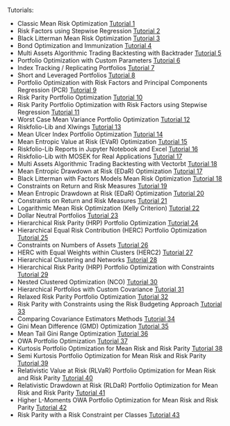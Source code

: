 Tutorials:

- Classic Mean Risk Optimization [Tutorial 1](https://github.com/dcajasn/Riskfolio-Lib/blob/master/examples/Tutorial%201%20-%20Classic%20Mean%20Risk%20Optimization.ipynb)
- Risk Factors using Stepwise Regression [Tutorial 2](https://github.com/dcajasn/Riskfolio-Lib/blob/master/examples/Tutorial%202%20-%20Portfolio%20Optimization%20with%20Risk%20Factors%20using%20Stepwise%20Regression.ipynb)
- Black Litterman Mean Risk Optimization [Tutorial 3](https://github.com/dcajasn/Riskfolio-Lib/blob/master/examples/Tutorial%203%20-%20Black%20Litterman%20Mean%20Risk%20Optimization.ipynb) 
- Bond Optimization and Immunization [Tutorial 4](https://github.com/dcajasn/Riskfolio-Lib/blob/master/examples/Tutorial%204%20-%20Bond%20Portfolio%20Optimization%20and%20Immunization.ipynb)
- Multi Assets Algorithmic Trading Backtesting with Backtrader [Tutorial 5](https://github.com/dcajasn/Riskfolio-Lib/blob/master/examples/Tutorial%205%20-%20Multi%20Assets%20Algorithmic%20Trading%20Backtesting%20with%20Backtrader.ipynb)
- Portfolio Optimization with Custom Parameters [Tutorial 6](https://github.com/dcajasn/Riskfolio-Lib/blob/master/examples/Tutorial%206%20-%20Portfolio%20Optimization%20with%20Custom%20Parameters.ipynb)
- Index Tracking / Replicating Portfolios [Tutorial 7](https://github.com/dcajasn/Riskfolio-Lib/blob/master/examples/Tutorial%207%20-%20Index%20Tracking-Replicating%20Portfolios.ipynb)
- Short and Leveraged Portfolios [Tutorial 8](https://github.com/dcajasn/Riskfolio-Lib/blob/master/examples/Tutorial%208%20-%20Short%20and%20Leveraged%20Portfolios.ipynb)
- Portfolio Optimization with Risk Factors and Principal Components Regression (PCR) [Tutorial 9](https://github.com/dcajasn/Riskfolio-Lib/blob/master/examples/Tutorial%209%20-%20Portfolio%20Optimization%20with%20Risk%20Factors%20and%20Principal%20Components%20Regression%20(PCR).ipynb)
- Risk Parity Portfolio Optimization [Tutorial 10](https://github.com/dcajasn/Riskfolio-Lib/blob/master/examples/Tutorial%2010%20-%20Risk%20Parity%20Portfolio%20Optimization.ipynb)
- Risk Parity Portfolio Optimization with Risk Factors using Stepwise Regression [Tutorial 11](https://github.com/dcajasn/Riskfolio-Lib/blob/master/examples/Tutorial%2011%20-%20Risk%20Parity%20Portfolio%20Optimization%20with%20Risk%20Factors%20using%20Stepwise%20Regression.ipynb)
- Worst Case Mean Variance Portfolio Optimization [Tutorial 12](https://github.com/dcajasn/Riskfolio-Lib/blob/master/examples/Tutorial%2012%20-%20Worst%20Case%20Mean%20Variance%20Portfolio%20Optimization.ipynb)
- Riskfolio-Lib and Xlwings [Tutorial 13](https://github.com/dcajasn/Riskfolio-Lib/blob/master/examples/Tutorial%2013%20-%20Riskfolio-Lib%20and%20Xlwings.ipynb)
- Mean Ulcer Index Portfolio Optimization [Tutorial 14](https://github.com/dcajasn/Riskfolio-Lib/blob/master/examples/Tutorial%2014%20-%20Mean%20Ulcer%20Index%20Portfolio%20Optimization.ipynb)
- Mean Entropic Value at Risk (EVaR) Optimization [Tutorial 15](https://github.com/dcajasn/Riskfolio-Lib/blob/master/examples/Tutorial%2015%20-%20Mean%20Entropic%20Value%20at%20Risk%20(EVaR)%20Optimization.ipynb)
- Riskfolio-Lib Reports in Jupyter Notebook and Excel [Tutorial 16](https://github.com/dcajasn/Riskfolio-Lib/blob/master/examples/Tutorial%2016%20-%20Riskfolio-Lib%20Reports%20in%20Jupyter%20Notebook%20and%20Excel.ipynb)
- Riskfolio-Lib with MOSEK for Real Applications [Tutorial 17](https://github.com/dcajasn/Riskfolio-Lib/blob/master/examples/Tutorial%2017%20-%20Riskfolio-Lib%20with%20MOSEK%20for%20Real%20Applications%20(612%20assets%20and%204943%20observations).ipynb)
- Multi Assets Algorithmic Trading Backtesting with Vectorbt [Tutorial 18](https://github.com/dcajasn/Riskfolio-Lib/blob/master/examples/Tutorial%2018%20-%20Multi%20Assets%20Algorithmic%20Trading%20Backtesting%20with%20Vectorbt.ipynb)
- Mean Entropic Drawdown at Risk (EDaR) Optimization [Tutorial 17](https://github.com/dcajasn/Riskfolio-Lib/blob/master/examples/Tutorial%2019.ipynb)
- Black Litterman with Factors Models Mean Risk Optimization [Tutorial 18](https://github.com/dcajasn/Riskfolio-Lib/blob/master/examples/Tutorial%2020.ipynb)
- Constraints on Return and Risk Measures [Tutorial 19](https://github.com/dcajasn/Riskfolio-Lib/blob/master/examples/Tutorial%2019%20-%20Mean%20Entropic%20Drawdown%20at%20Risk%20(EDaR)%20Optimization.ipynb)
- Mean Entropic Drawdown at Risk (EDaR) Optimization [Tutorial 20](https://github.com/dcajasn/Riskfolio-Lib/blob/master/examples/Tutorial%2020%20-%20Black%20Litterman%20with%20Factors%20Models%20Mean%20Risk%20Optimization.ipynb)
- Constraints on Return and Risk Measures [Tutorial 21](https://github.com/dcajasn/Riskfolio-Lib/blob/master/examples/Tutorial%2021%20-%20Constraints%20on%20Return%20and%20Risk%20Measures.ipynb)
- Logarithmic Mean Risk Optimization (Kelly Criterion) [Tutorial 22](https://github.com/dcajasn/Riskfolio-Lib/blob/master/examples/Tutorial%2022%20-%20Logarithmic%20Mean%20Risk%20Optimization%20(Kelly%20Criterion).ipynb)
- Dollar Neutral Portfolios [Tutorial 23](https://github.com/dcajasn/Riskfolio-Lib/blob/master/examples/Tutorial%2023%20-%20Dollar%20Neutral%20Portfolios.ipynb)
- Hierarchical Risk Parity (HRP) Portfolio Optimization [Tutorial 24](https://github.com/dcajasn/Riskfolio-Lib/blob/master/examples/Tutorial%2024%20-%20Hierarchical%20Risk%20Parity%20(HRP)%20Portfolio%20Optimization.ipynb)
- Hierarchical Equal Risk Contribution (HERC) Portfolio Optimization [Tutorial 25](https://github.com/dcajasn/Riskfolio-Lib/blob/master/examples/Tutorial%2025%20-%20Hierarchical%20Equal%20Risk%20Contribution%20(HERC)%20Portfolio%20Optimization.ipynb)
- Constraints on Numbers of Assets [Tutorial 26](https://github.com/dcajasn/Riskfolio-Lib/blob/master/examples/Tutorial%2026%20-%20Constraints%20on%20Numbers%20of%20Assets.ipynb)
- HERC with Equal Weights within Clusters (HERC2) [Tutorial 27](https://github.com/dcajasn/Riskfolio-Lib/blob/master/examples/Tutorial%2027%20-%20HERC%20with%20Equal%20Weights%20within%20Clusters%20(HERC2).ipynb)
- Hierarchical Clustering and Networks [Tutorial 28](https://github.com/dcajasn/Riskfolio-Lib/blob/master/examples/Tutorial%2028%20-%20Hierarchical%20Clustering%20and%20Networks.ipynb)
- Hierarchical Risk Parity (HRP) Portfolio Optimization with Constraints [Tutorial 29](https://github.com/dcajasn/Riskfolio-Lib/blob/master/examples/Tutorial%2029%20-%20Hierarchical%20Risk%20Parity%20(HRP)%20Portfolio%20Optimization%20with%20Constraints.ipynb)
- Nested Clustered Optimization (NCO) [Tutorial 30](https://github.com/dcajasn/Riskfolio-Lib/blob/master/examples/Tutorial%2030%20-%20Nested%20Clustered%20Optimization%20(NCO).ipynb)
- Hierarchical Portfolios with Custom Covariance [Tutorial 31](https://github.com/dcajasn/Riskfolio-Lib/blob/master/examples/Tutorial%2031%20-%20Hierarchical%20Portfolios%20with%20Custom%20Covariance.ipynb)
- Relaxed Risk Parity Portfolio Optimization [Tutorial 32](https://github.com/dcajasn/Riskfolio-Lib/blob/master/examples/Tutorial%2032%20-%20Relaxed%20Risk%20Parity%20Portfolio%20Optimization.ipynb)
- Risk Parity with Constraints using the Risk Budgeting Approach [Tutorial 33](https://github.com/dcajasn/Riskfolio-Lib/blob/master/examples/Tutorial%2033%20-%20Risk%20Parity%20with%20Constraints%20using%20the%20Risk%20Budgeting%20Approach.ipynb)
- Comparing Covariance Estimators Methods [Tutorial 34](https://github.com/dcajasn/Riskfolio-Lib/blob/master/examples/Tutorial%2034%20-%20Comparing%20Covariance%20Estimators%20Methods.ipynb)
- Gini Mean Difference (GMD) Optimization [Tutorial 35](https://github.com/dcajasn/Riskfolio-Lib/blob/master/examples/Tutorial%2035%20-%20Gini%20Mean%20Difference%20(GMD)%20Optimization.ipynb)
- Mean Tail Gini Range Optimization [Tutorial 36](https://github.com/dcajasn/Riskfolio-Lib/blob/master/examples/Tutorial%2036%20-%20Mean%20Tail%20Gini%20Range%20Optimization.ipynb)
- OWA Portfolio Optimization [Tutorial 37](https://github.com/dcajasn/Riskfolio-Lib/blob/master/examples/Tutorial%2037%20-%20OWA%20Portfolio%20Optimization.ipynb)
- Kurtosis Portfolio Optimization for Mean Risk and Risk Parity [Tutorial 38](https://github.com/dcajasn/Riskfolio-Lib/blob/master/examples/Tutorial%2038%20-%20Mean%20Kurtosis%20Optimization.ipynb)
- Semi Kurtosis Portfolio Optimization for Mean Risk and Risk Parity [Tutorial 39](https://github.com/dcajasn/Riskfolio-Lib/blob/master/examples/Tutorial%2039%20-%20Mean%20Semi%20Kurtosis%20Optimization.ipynb)
- Relativistic Value at Risk (RLVaR) Portfolio Optimization for Mean Risk and Risk Parity [Tutorial 40](https://github.com/dcajasn/Riskfolio-Lib/blob/master/examples/Tutorial%2040%20-%20Mean%20Relativistic%20Value%20at%20Risk%20(RLVaR)%20Optimization.ipynb)
- Relativistic Drawdown at Risk (RLDaR) Portfolio Optimization for Mean Risk and Risk Parity [Tutorial 41](https://github.com/dcajasn/Riskfolio-Lib/blob/master/examples/Tutorial%2041%20-%20Mean%20Relativistic%20Drawdown%20at%20Risk%20(RLDaR)%20Optimization.ipynb)
- Higher L-Moments OWA Portfolio Optimization for Mean Risk and Risk Parity [Tutorial 42](https://nbviewer.jupyter.org/github/dcajasn/Riskfolio-Lib/blob/master/examples/Tutorial%2042%20-%20Higher%20L-Moments%20OWA%20Portfolio%20Optimization.ipynb)
- Risk Parity with a Risk Constraint per Classes [Tutorial 43](https://nbviewer.jupyter.org/github/dcajasn/Riskfolio-Lib/blob/master/examples/Tutorial%2043%20-%20Risk%20Parity%20with%20a%20Risk%20Constraint%20per%20Classes.ipynb)